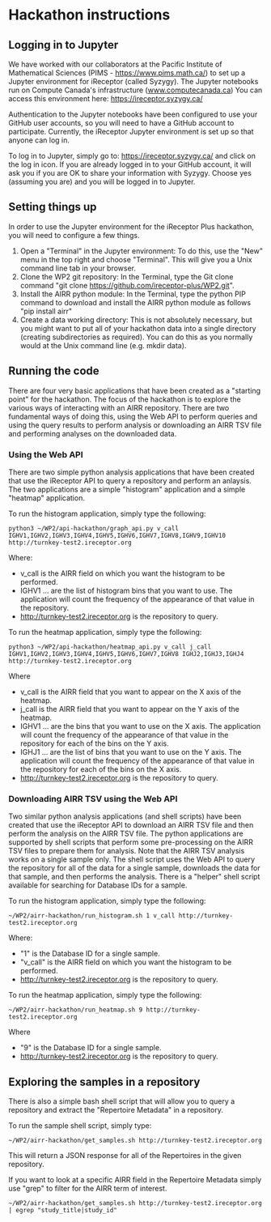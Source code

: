 # Hackathon instructions

## Logging in to Jupyter

We have worked with our collaborators at the Pacific Institute of Mathematical Sciences (PIMS - https://www.pims.math.ca/) to set up a Jupyter environment for iReceptor (called Syzygy). The Jupyter notebooks run on Compute Canada's infrastructure (www.computecanada.ca) You can access this environment here: https://ireceptor.syzygy.ca/

Authentication to the Jupyter notebooks have been configured to use your GitHub user accounts, so you will need to have a GitHub account to participate. Currently, the iReceptor Jupyter environment is set up so that anyone can log in.

To log in to Jupyter, simply go to: https://ireceptor.syzygy.ca/ and click on the log in icon. If you are already logged in to your GitHub account, it will ask you if you are OK to share your information with Syzygy. Choose yes (assuming you are) and you will be logged in to Jupyter.

## Setting things up

In order to use the Jupyter environment for the iReceptor Plus hackathon, you will need to configure a few things.

1. Open a "Terminal" in the Jupyter environment: To do this, use the "New" menu in the top right and choose "Terminal". This will give you a Unix command line tab in your browser.
1. Clone the WP2 git repository: In the Terminal, type the Git clone command "git clone https://github.com/ireceptor-plus/WP2.git".
1. Install the AIRR python module: In the Terminal, type the python PIP command to download and install the AIRR python module as follows "pip install airr"
1. Create a data working directory: This is not absolutely necessary, but you might want to put all of your hackathon data into a single directory (creating subdirectories as required). You can do this as you normally would at the Unix command line (e.g. mkdir data).

## Running the code

There are four very basic applications that have been created as a "starting point" for the hackathon. The focus of the hackathon is to explore the various ways of interacting with an AIRR repository. There are two fundamental ways of doing this, using the Web API to perform queries and using the query results to perform analysis or downloading an AIRR TSV file and performing analyses on the downloaded data.

### Using the Web API

There are two simple python analysis applications that have been created that use the iReceptor API to query a repository and perform an anlaysis. The two applications are a simple "histogram" application and a simple "heatmap" application.

To run the histogram application, simply type the following:

```
python3 ~/WP2/api-hackathon/graph_api.py v_call IGHV1,IGHV2,IGHV3,IGHV4,IGHV5,IGHV6,IGHV7,IGHV8,IGHV9,IGHV10 http://turnkey-test2.ireceptor.org
```
Where:
- v_call is the AIRR field on which you want the histogram to be performed.
- IGHV1 ... are the list of histogram bins that you want to use. The application will count the frequency of the appearance of that value in the repository.
- http://turnkey-test2.ireceptor.org is the repository to query.

To run the heatmap application, simply type the following:

```
python3 ~/WP2/api-hackathon/heatmap_api.py v_call j_call IGHV1,IGHV2,IGHV3,IGHV4,IGHV5,IGHV6,IGHV7,IGHV8 IGHJ2,IGHJ3,IGHJ4 http://turnkey-test2.ireceptor.org
```
Where
- v_call is the AIRR field that you want to appear on the X axis of the heatmap.
- j_call is the AIRR field that you want to appear on the Y axis of the heatmap.
- IGHV1 ... are the bins that you want to use on the X axis. The application will count the frequency of the appearance of that value in the repository for each of the bins on the Y axis.
- IGHJ1 ... are the list of bins that you want to use on the Y axis. The application will count the frequency of the appearance of that value in the repository for each of the bins on the X axis.
- http://turnkey-test2.ireceptor.org is the repository to query.

### Downloading AIRR TSV using the Web API

Two similar python analysis applications (and shell scripts) have been created that use the iReceptor API to download an AIRR TSV file and then perform the analysis on the AIRR TSV file. The python applications are supported by shell scripts that perform some pre-processing on the AIRR TSV files to prepare them for analysis. Note that the AIRR TSV analysis works on a single sample only. The shell script uses the Web API to query the repository for all of the data for a single sample, downloads the data for that sample, and then performs the analysis. There is a "helper" shell script available for searching for Database IDs for a sample.

To run the histogram application, simply type the following:

```
~/WP2/airr-hackathon/run_histogram.sh 1 v_call http://turnkey-test2.ireceptor.org
```
Where:
- "1" is the Database ID for a single sample.
- "v_call" is the AIRR field on which you want the histogram to be performed.
- http://turnkey-test2.ireceptor.org is the repository to query.

To run the heatmap application, simply type the following:

```
~/WP2/airr-hackathon/run_heatmap.sh 9 http://turnkey-test2.ireceptor.org
```
Where
- "9" is the Database ID for a single sample.
- http://turnkey-test2.ireceptor.org is the repository to query.

## Exploring the samples in a repository

There is also a simple bash shell script that will allow you to query a repository and extract the "Repertoire Metadata" in a repository.

To run the sample shell script, simply type:

```
~/WP2/airr-hackathon/get_samples.sh http://turnkey-test2.ireceptor.org
```

This will return a JSON response for all of the Repertoires in the given repository.

If you want to look at a specific AIRR field in the Repertoire Metadata simply use "grep" to filter for the AIRR term of interest.

```
~/WP2/airr-hackathon/get_samples.sh http://turnkey-test2.ireceptor.org | egrep "study_title|study_id"
```
